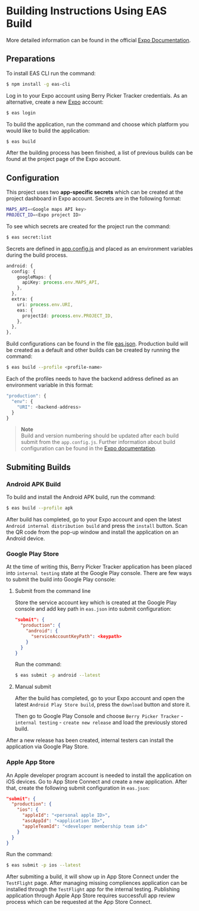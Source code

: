 # Building Instructions Using EAS Build

More detailed information can be found in the official [Expo Documentation](https://docs.expo.dev/build/introduction/).

## Preparations

To install EAS CLI run the command:

```bash
$ npm install -g eas-cli
```

Log in to your Expo account using Berry Picker Tracker credentials. As an alternative, create a new [Expo](https://expo.dev/) account:

```bash
$ eas login
```

To build the application, run the command and choose which platform you would like to build the application:

```bash
$ eas build
```

After the building process has been finished, a list of previous builds can be found at the project page of the Expo account.

## Configuration

This project uses two **app-specific secrets** which can be created at the project dashboard in Expo account. Secrets are in the following format:

```bash
MAPS_API=<Google maps API key>
PROJECT_ID=<Expo project ID>
```

To see which secrets are created for the project run the command:

```bash
$ eas secret:list
```

Secrets are defined in [app.config.js](https://github.com/marjanpoimijat/berry-picker-tracker/blob/main/app.config.js) and placed as an environment variables during the build process.

```typescript
android: {
  config: {
    googleMaps: {
      apiKey: process.env.MAPS_API,
    },
  },
  extra: {
    uri: process.env.URI,
    eas: {
      projectId: process.env.PROJECT_ID,
    },
  },
},
```

Build configurations can be found in the file [eas.json](https://github.com/marjanpoimijat/berry-picker-tracker/blob/main/eas.json). Production build will be created as a default and other builds can be created by running the command:

```bash
$ eas build --profile <profile-name>
```

Each of the profiles needs to have the backend address defined as an environment variable in this format:

```typescript
"production": {
  "env": {
    "URI": <backend-address>
  }
}
```

> **Note**  
> Build and version numbering should be updated after each build submit from the `app.config.js`. Further information about build configuration can be found in the [Expo documentation](https://docs.expo.dev/build/eas-json/).

## Submiting Builds

### Android APK Build

To build and install the Android APK build, run the command:

```bash
$ eas build --profile apk
```

After build has completed, go to your Expo account and open the latest `Android internal distribution build` and press the `install` button. Scan the QR code from the pop-up window and install the application on an Android device.

### Google Play Store

At the time of writing this, Berry Picker Tracker application has been placed into `internal testing` state at the Google Play console. There are few ways to submit the build into Google Play console:

1. Submit from the command line

    Store the service account key which is created at the Google Play console and add key path in `eas.json` into submit configuration:

    ```json
    "submit": {
      "production": {
        "android": {
          "serviceAccountKeyPath": <keypath>
        }
      }
    }
   ```

    Run the command:

    ```bash
    $ eas submit -p android --latest
    ```

2. Manual submit

    After the build has completed, go to your Expo account and open the latest `Android Play Store build`, press the `download` button and store it.

    Then go to Google Play Console and choose `Berry Picker Tracker` - `internal testing` - `create new release` and load the previously stored build.

After a new release has been created, internal testers can install the application via Google Play Store.

### Apple App Store

An Apple developer program account is needed to install the application on iOS devices. Go to App Store Connect and create a new application. After that, create the following submit configuration in `eas.json`:

```json
"submit": {
  "production": {
    "ios": {
      "appleId": "<personal apple ID>",
      "ascAppId": "<application ID>",
      "appleTeamId": "<developer membership team id>"
    }
  }
}
```

Run the command:

```bash
$ eas submit -p ios --latest
```

After submiting a build, it will show up in App Store Connect under the `TestFlight` page. After managing missing compliences application can be installed through the `TestFlight` app for the internal testing. Publishing application through Apple App Store requires successfull app review process which can be requested at the App Store Connect.
